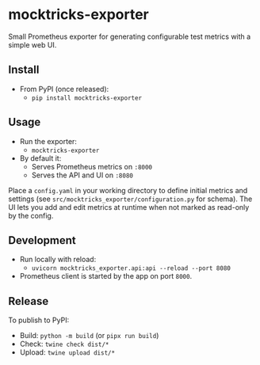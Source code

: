 # mocktricks-exporter

Small Prometheus exporter for generating configurable test metrics with a simple web UI.

## Install

- From PyPI (once released):
  - `pip install mocktricks-exporter`

## Usage

- Run the exporter:
  - `mocktricks-exporter`
- By default it:
  - Serves Prometheus metrics on `:8000`
  - Serves the API and UI on `:8080`

Place a `config.yaml` in your working directory to define initial metrics and settings (see `src/mocktricks_exporter/configuration.py` for schema). The UI lets you add and edit metrics at runtime when not marked as read-only by the config.

## Development

- Run locally with reload:
  - `uvicorn mocktricks_exporter.api:api --reload --port 8080`
- Prometheus client is started by the app on port `8000`.

## Release

To publish to PyPI:
- Build: `python -m build` (or `pipx run build`)
- Check: `twine check dist/*`
- Upload: `twine upload dist/*`
